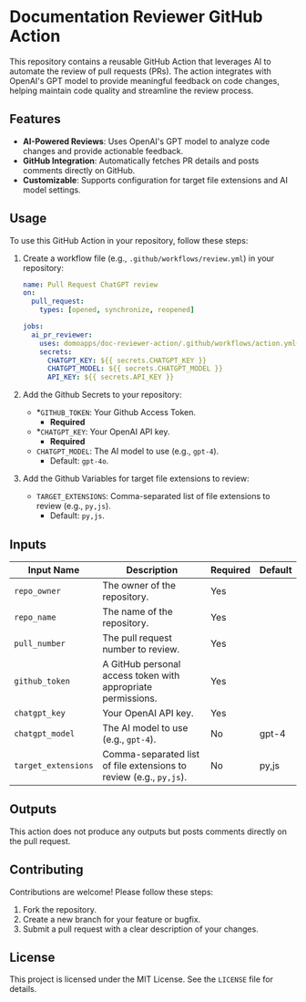 # Documentation Reviewer GitHub Action

This repository contains a reusable GitHub Action that leverages AI to automate the review of pull requests (PRs). The action integrates with OpenAI's GPT model to provide meaningful feedback on code changes, helping maintain code quality and streamline the review process.

## Features

- **AI-Powered Reviews**: Uses OpenAI's GPT model to analyze code changes and provide actionable feedback.
- **GitHub Integration**: Automatically fetches PR details and posts comments directly on GitHub.
- **Customizable**: Supports configuration for target file extensions and AI model settings.

## Usage

To use this GitHub Action in your repository, follow these steps:

1. Create a workflow file (e.g., `.github/workflows/review.yml`) in your repository:

   ```yaml
   name: Pull Request ChatGPT review
   on:
     pull_request:
       types: [opened, synchronize, reopened]

   jobs:
     ai_pr_reviewer:
       uses: domoapps/doc-reviewer-action/.github/workflows/action.yml@main
       secrets:
         CHATGPT_KEY: ${{ secrets.CHATGPT_KEY }}
         CHATGPT_MODEL: ${{ secrets.CHATGPT_MODEL }}
         API_KEY: ${{ secrets.API_KEY }}
   ```

1. Add the Github Secrets to your repository:
   - \*`GITHUB_TOKEN`: Your Github Access Token.
     - **Required**
   - \*`CHATGPT_KEY`: Your OpenAI API key.
     - **Required**
   - `CHATGPT_MODEL`: The AI model to use (e.g., `gpt-4`).
     - Default: `gpt-4o`.
1. Add the Github Variables for target file extensions to review:
   - `TARGET_EXTENSIONS`: Comma-separated list of file extensions to review (e.g., `py,js`).
     - Default: `py,js`.

## Inputs

| Input Name          | Description                                                        | Required | Default |
| ------------------- | ------------------------------------------------------------------ | -------- | ------- |
| `repo_owner`        | The owner of the repository.                                       | Yes      |         |
| `repo_name`         | The name of the repository.                                        | Yes      |         |
| `pull_number`       | The pull request number to review.                                 | Yes      |         |
| `github_token`      | A GitHub personal access token with appropriate permissions.       | Yes      |         |
| `chatgpt_key`       | Your OpenAI API key.                                               | Yes      |         |
| `chatgpt_model`     | The AI model to use (e.g., `gpt-4`).                               | No       | gpt-4   |
| `target_extensions` | Comma-separated list of file extensions to review (e.g., `py,js`). | No       | py,js   |

## Outputs

This action does not produce any outputs but posts comments directly on the pull request.

## Contributing

Contributions are welcome! Please follow these steps:

1. Fork the repository.
2. Create a new branch for your feature or bugfix.
3. Submit a pull request with a clear description of your changes.

## License

This project is licensed under the MIT License. See the `LICENSE` file for details.
